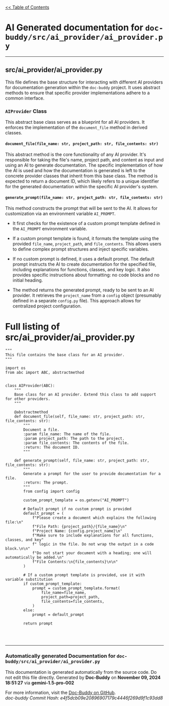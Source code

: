 [<< Table of Contents](../../index.md)

# AI Generated documentation for `doc-buddy/src/ai_provider/ai_provider.py`
---
## src/ai_provider/ai_provider.py

This file defines the base structure for interacting with different AI providers for documentation generation within the `doc-buddy` project.  It uses abstract methods to ensure that specific provider implementations adhere to a common interface.

### `AIProvider` Class

This abstract base class serves as a blueprint for all AI providers.  It enforces the implementation of the `document_file` method in derived classes.

#### `document_file(file_name: str, project_path: str, file_contents: str)`

This abstract method is the core functionality of any AI provider.  It's responsible for taking the file's name, project path, and content as input and using an AI to generate documentation.  The specific implementation of how the AI is used and how the documentation is generated is left to the concrete provider classes that inherit from this base class.  The method is expected to return a document ID, which likely refers to a unique identifier for the generated documentation within the specific AI provider's system.

#### `generate_prompt(file_name: str, project_path: str, file_contents: str)`

This method constructs the prompt that will be sent to the AI. It allows for customization via an environment variable `AI_PROMPT`.

- It first checks for the existence of a custom prompt template defined in the `AI_PROMPT` environment variable.

- If a custom prompt template is found, it formats the template using the provided `file_name`, `project_path`, and `file_contents`. This allows users to define complex prompt structures and inject specific variables.

- If no custom prompt is defined, it uses a default prompt.  The default prompt instructs the AI to create documentation for the specified file, including explanations for functions, classes, and key logic.  It also provides specific instructions about formatting: no code blocks and no initial heading.

- The method returns the generated prompt, ready to be sent to an AI provider. It retrieves the `project_name` from a `config` object (presumably defined in a separate `config.py` file). This approach allows for centralized project configuration.

# Full listing of src/ai_provider/ai_provider.py
```{'python'}
"""
This file contains the base class for an AI provider.
"""

import os
from abc import ABC, abstractmethod


class AIProvider(ABC):
    """
    Base class for an AI provider. Extend this class to add support for other providers.
    """

    @abstractmethod
    def document_file(self, file_name: str, project_path: str, file_contents: str):
        """
        Document a file.
        :param file_name: The name of the file.
        :param project_path: The path to the project.
        :param file_contents: The contents of the file.
        :return: The document ID.
        """

    def generate_prompt(self, file_name: str, project_path: str, file_contents: str):
        """
        Generate a prompt for the user to provide documentation for a file.
        :return: The prompt.
        """
        from config import config

        custom_prompt_template = os.getenv("AI_PROMPT")

        # Default prompt if no custom prompt is provided
        default_prompt = (
            f"Please create a document which explains the following file:\n"
            f"File Path: {project_path}/{file_name}\n"
            f"Project Name: {config.project_name}\n"
            f"Make sure to include explanations for all functions, classes, and key"
            f" logic in the file. Do not wrap the output in a code block.\n\n"
            f"Do not start your document with a heading; one will automatically be added.\n"
            f"File Contents:\n{file_contents}\n\n"
        )

        # If a custom prompt template is provided, use it with variable substitution
        if custom_prompt_template:
            prompt = custom_prompt_template.format(
                file_name=file_name,
                project_path=project_path,
                file_contents=file_contents,
            )
        else:
            prompt = default_prompt

        return prompt

```
<br>
<br>


---
### Automatically generated Documentation for `doc-buddy/src/ai_provider/ai_provider.py`
This documentation is generated automatically from the source code. Do not edit this file directly.
Generated by **Doc-Buddy** on **November 09, 2024 18:51:27** via **gemini-1.5-pro-002**

For more information, visit the [Doc-Buddy on GitHub](https://github.com/scott-r-lindsey/doc-buddy).  
*doc-buddy Commit Hash: e4f5dcb09e20896907179c4446f269d9f1c93dd8*
